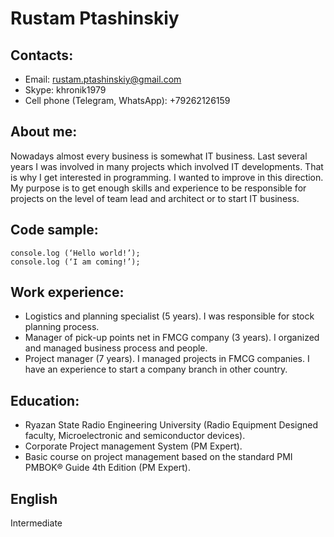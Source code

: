 # Rustam Ptashinskiy

## Contacts:
*   Email: rustam.ptashinskiy@gmail.com
*   Skype: khronik1979
*   Cell phone (Telegram, WhatsApp): +79262126159

## About me:
Nowadays almost every business is somewhat IT business. Last several years I was involved in many projects which involved IT developments. That is why I get interested in programming. I wanted to improve in this direction. My purpose is to get enough skills and experience to be responsible for projects on the level of team lead and architect or to start IT business.

## Code sample:

    console.log (‘Hello world!’);
    console.log (‘I am coming!’);

## Work experience:
*   Logistics and planning specialist (5 years). I was responsible for stock planning process.
*   Manager of pick-up points net in FMCG company (3 years). I organized and managed business process and people.
*   Project manager (7 years). I managed projects in FMCG companies. I have an experience to start a company branch in other country.

## Education:
*   Ryazan State Radio Engineering University (Radio Equipment Designed faculty, Microelectronic and semiconductor devices).
*   Corporate Project management System (PM Expert).
*   Basic course on project management based on the standard PMI PMBOK® Guide 4th Edition (PM Expert).

## English
Intermediate